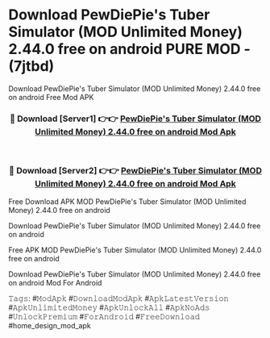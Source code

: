 # Download PewDiePie's Tuber Simulator (MOD Unlimited Money) 2.44.0 free on android PURE MOD - (7jtbd)
Download PewDiePie's Tuber Simulator (MOD Unlimited Money) 2.44.0 free on android Free Mod APK

<div align="center">
<h3>🔴 Download [Server1] 👉👉 <a href="https://apk-comot.site?title=PewDiePie's_Tuber_Simulator_(MOD_Unlimited_Money)_2.44.0_free_on_android">PewDiePie's Tuber Simulator (MOD Unlimited Money) 2.44.0 free on android Mod Apk</a></h3><br>

<h3>🔴 Download [Server2] 👉👉 <a href="https://apk-comot.site?title=PewDiePie's_Tuber_Simulator_(MOD_Unlimited_Money)_2.44.0_free_on_android">PewDiePie's Tuber Simulator (MOD Unlimited Money) 2.44.0 free on android Mod Apk</a></h3>
</div>


Free Download APK MOD PewDiePie's Tuber Simulator (MOD Unlimited Money) 2.44.0 free on android

Download PewDiePie's Tuber Simulator (MOD Unlimited Money) 2.44.0 free on android 

Free APK MOD PewDiePie's Tuber Simulator (MOD Unlimited Money) 2.44.0 free on android 

Download PewDiePie's Tuber Simulator (MOD Unlimited Money) 2.44.0 free on android Mod For Android

𝚃𝚊𝚐𝚜: #𝙼𝚘𝚍𝙰𝚙𝚔 #𝙳𝚘𝚠𝚗𝚕𝚘𝚊𝚍𝙼𝚘𝚍𝙰𝚙𝚔 #𝙰𝚙𝚔𝙻𝚊𝚝𝚎𝚜𝚝𝚅𝚎𝚛𝚜𝚒𝚘𝚗 #𝙰𝚙𝚔𝚄𝚗𝚕𝚒𝚖𝚒𝚝𝚎𝚍𝙼𝚘𝚗𝚎𝚢 #𝙰𝚙𝚔𝚄𝚗𝚕𝚘𝚌𝚔𝙰𝚕𝚕 #𝙰𝚙𝚔𝙽𝚘𝙰𝚍𝚜 #𝚄𝚗𝚕𝚘𝚌𝚔𝙿𝚛𝚎𝚖𝚒𝚞𝚖 #𝙵𝚘𝚛𝙰𝚗𝚍𝚛𝚘𝚒𝚍 #𝙵𝚛𝚎𝚎𝙳𝚘𝚠𝚗𝚕𝚘𝚊𝚍 #home_design_mod_apk